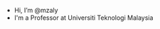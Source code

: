 - Hi, I’m @mzaly
- I'm a Professor at Universiti Teknologi Malaysia

<!---
mzaly/mzaly is a ✨ special ✨ repository because its `README.md` (this file) appears on your GitHub profile.
You can click the Preview link to take a look at your changes.
--->
